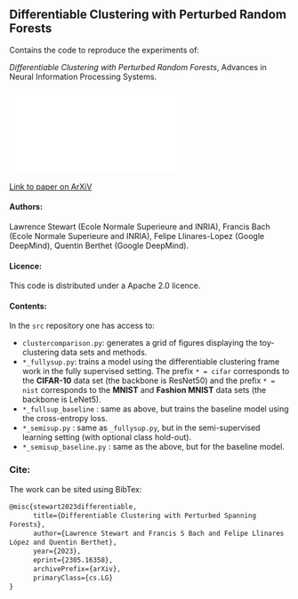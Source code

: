 ## Differentiable Clustering with Perturbed Random Forests

Contains the code to reproduce the experiments of:

*Differentiable Clustering with Perturbed Random Forests*, Advances in Neural Information Processing Systems. 

![Depiction of method](./images/model-neurips.pdf)

[Link to paper on ArXiV](https://arxiv.org/abs/2305.16358)

#### Authors:
Lawrence Stewart (Ecole Normale Superieure and INRIA), Francis Bach (Ecole Normale Superieure and INRIA), Felipe Llinares-Lopez (Google DeepMind), Quentin Berthet (Google DeepMind).

#### Licence:
This code is distributed under a Apache 2.0 licence.

#### Contents:

In the `src` repository one has access to:

- `clustercomparison.py`: generates a grid of figures displaying the toy-clustering data sets and methods.
- `*_fullysup.py`: trains a model using the differentiable clustering frame work in the fully supervised setting. The prefix `* = cifar` corresponds to the **CIFAR-10** data set (the backbone is ResNet50) and the prefix `* = nist` corresponds to the **MNIST** and **Fashion MNIST** data sets (the backbone is LeNet5).
- `*_fullsup_baseline` : same as above, but trains the baseline model using the cross-entropy loss.
- `*_semisup.py` : same as ``_fullysup.py``, but in the semi-supervised learning setting (with optional class hold-out).
- `*_semisup_baseline.py` : same as the above, but for the baseline model.



### Cite:

The work can be sited using BibTex:
```
@misc{stewart2023differentiable,
      title={Differentiable Clustering with Perturbed Spanning Forests}, 
      author={Lawrence Stewart and Francis S Bach and Felipe Llinares López and Quentin Berthet},
      year={2023},
      eprint={2305.16358},
      archivePrefix={arXiv},
      primaryClass={cs.LG}
}
```

